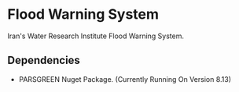 # Flood Warning System
Iran's Water Research Institute Flood Warning System.

## Dependencies
* PARSGREEN Nuget Package. (Currently Running On Version 8.13)
